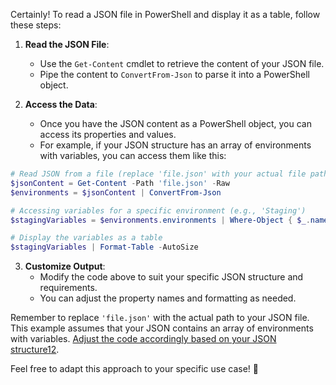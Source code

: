 
Certainly! To read a JSON file in PowerShell and display it as a table, follow these steps:

1. **Read the JSON File**:
    
    - Use the `Get-Content` cmdlet to retrieve the content of your JSON file.
    - Pipe the content to `ConvertFrom-Json` to parse it into a PowerShell object.
2. **Access the Data**:
    
    - Once you have the JSON content as a PowerShell object, you can access its properties and values.
    - For example, if your JSON structure has an array of environments with variables, you can access them like this:

```powershell
# Read JSON from a file (replace 'file.json' with your actual file path)
$jsonContent = Get-Content -Path 'file.json' -Raw
$environments = $jsonContent | ConvertFrom-Json

# Accessing variables for a specific environment (e.g., 'Staging')
$stagingVariables = $environments.environments | Where-Object { $_.name -eq 'Staging' } | Select-Object -ExpandProperty variables

# Display the variables as a table
$stagingVariables | Format-Table -AutoSize
```

3. **Customize Output**:
    - Modify the code above to suit your specific JSON structure and requirements.
    - You can adjust the property names and formatting as needed.

Remember to replace `'file.json'` with the actual path to your JSON file. This example assumes that your JSON contains an array of environments with variables. [Adjust the code accordingly based on your JSON structure](https://powershellfaqs.com/read-json-file-into-array-in-powershell/)[1](https://powershellfaqs.com/read-json-file-into-array-in-powershell/)[2](https://www.pandas.dev/mastering-json-parsing-in-powershell-a-comprehensive-guide/).

Feel free to adapt this approach to your specific use case! 🚀